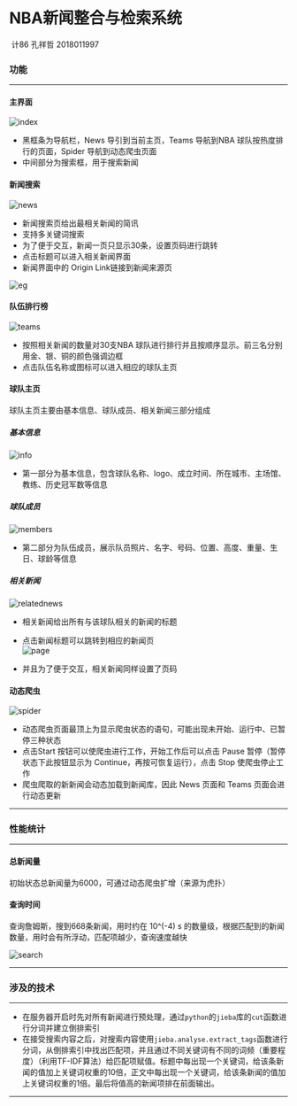 # 				  NBA新闻整合与检索系统

​																												计86 孔祥哲 2018011997



### 功能

---

#### 主界面

![index](./readme_images/index.png)

* 黑框条为导航栏，News 导引到当前主页，Teams 导航到NBA 球队按热度排行的页面，Spider 导航到动态爬虫页面
* 中间部分为搜索框，用于搜索新闻

#### 新闻搜索

![news](./readme_images/news.png)

* 新闻搜索页给出最相关新闻的简讯
* 支持多关键词搜索
* 为了便于交互，新闻一页只显示30条，设置页码进行跳转
* 点击标题可以进入相关新闻界面
* 新闻界面中的 Origin Link链接到新闻来源页

![eg](./readme_images/eg.png)

#### 队伍排行榜

![teams](./readme_images/teams.png)

* 按照相关新闻的数量对30支NBA 球队进行排行并且按顺序显示。前三名分别用金、银、铜的颜色强调边框
* 点击队伍名称或图标可以进入相应的球队主页

#### 球队主页

球队主页主要由基本信息、球队成员、相关新闻三部分组成

##### 基本信息

![info](./readme_images/info.png)

* 第一部分为基本信息，包含球队名称、logo、成立时间、所在城市、主场馆、教练、历史冠军数等信息

##### 球队成员

![members](./readme_images/members.png)

* 第二部分为队伍成员，展示队员照片、名字、号码、位置、高度、重量、生日、球龄等信息

##### 相关新闻

![relatednews](./readme_images/relatednews.png)

* 相关新闻给出所有与该球队相关的新闻的标题
* 点击新闻标题可以跳转到相应的新闻页  
![page](./readme_images/newspage.png)

* 并且为了便于交互，相关新闻同样设置了页码

#### 动态爬虫

![spider](./readme_images/spider.png)

* 动态爬虫页面最顶上为显示爬虫状态的语句，可能出现未开始、运行中、已暂停三种状态
* 点击Start 按钮可以使爬虫进行工作，开始工作后可以点击 Pause 暂停（暂停状态下此按钮显示为 Continue，再按可恢复运行），点击 Stop 使爬虫停止工作
* 爬虫爬取的新新闻会动态加载到新闻库，因此 News 页面和 Teams 页面会进行动态更新

---

### 性能统计

---

#### 总新闻量

初始状态总新闻量为6000，可通过动态爬虫扩增（来源为虎扑）

#### 查询时间

查询詹姆斯，搜到668条新闻，用时约在 10^(-4) s 的数量级，根据匹配到的新闻数量，用时会有所浮动，匹配项越少，查询速度越快

![search](./readme_images/search.png)

---

### 涉及的技术

---

* 在服务器开启时先对所有新闻进行预处理，通过`python`的`jieba`库的`cut`函数进行分词并建立倒排索引
* 在接受搜索内容之后，对搜索内容使用`jieba.analyse.extract_tags`函数进行分词，从倒排索引中找出匹配项，并且通过不同关键词有不同的词频（重要程度）（利用TF-IDF算法）给匹配项赋值。标题中每出现一个关键词，给该条新闻的值加上关键词权重的10倍，正文中每出现一个关键词，给该条新闻的值加上关键词权重的1倍。最后将值高的新闻项排在前面输出。

---

